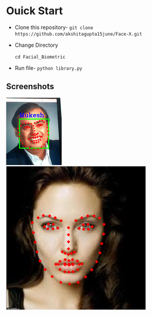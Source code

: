 # Ouick Start
- Clone this repository-
`git clone https://github.com/akshitagupta15june/Face-X.git`
- Change Directory

  `cd Facial_Biometric`
- Run file-
`python library.py`

## Screenshots

![Capture1](Capture.jpg)
![Capture2](Capture2.jpg)
